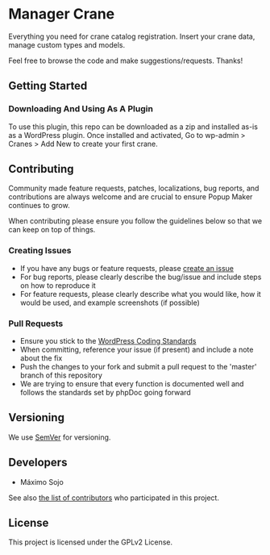 # Manager Crane
Everything you need for crane catalog registration. Insert your crane data, manage custom types and models.

Feel free to browse the code and make suggestions/requests. Thanks!

## Getting Started

### Downloading And Using As A Plugin
To use this plugin, this repo can be downloaded as a zip and installed as-is as a WordPress plugin. Once installed and activated, Go to wp-admin > Cranes > Add New to create your first crane.

## Contributing
Community made feature requests, patches, localizations, bug reports, and contributions are always welcome and are crucial to ensure Popup Maker continues to grow.

When contributing please ensure you follow the guidelines below so that we can keep on top of things.

### Creating Issues
* If you have any bugs or feature requests, please [create an issue](https://github.com/magnetize-io/wp-manage-cranes/issues/new)
* For bug reports, please clearly describe the bug/issue and include steps on how to reproduce it
* For feature requests, please clearly describe what you would like, how it would be used, and example screenshots (if possible)

### Pull Requests
* Ensure you stick to the [WordPress Coding Standards](https://codex.wordpress.org/WordPress_Coding_Standards)
* When committing, reference your issue (if present) and include a note about the fix
* Push the changes to your fork and submit a pull request to the 'master' branch of this repository
* We are trying to ensure that every function is documented well and follows the standards set by phpDoc going forward

## Versioning
We use [SemVer](http://semver.org/) for versioning.

## Developers
* Máximo Sojo

See also [the list of contributors](https://github.com/magnetize-io/wp-manage-cranes/graphs/contributors) who participated in this project.

## License
This project is licensed under the GPLv2 License.
